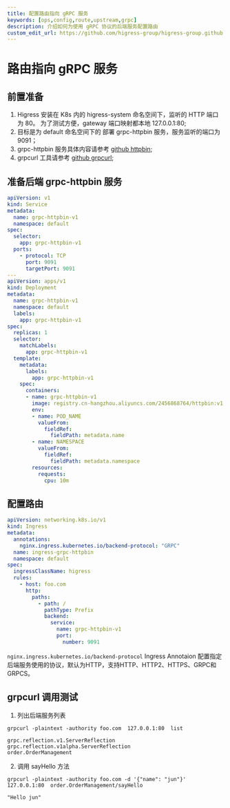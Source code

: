 ```yaml
---
title: 配置路由指向 gRPC 服务
keywords: [ops,config,route,upstream,grpc]
description: 介绍如何为使用 gRPC 协议的后端服务配置路由
custom_edit_url: https://github.com/higress-group/higress-group.github.io/blob/main/src/content/docs/latest/zh-cn/ops/how-tos/grpc-upstream.md
---
```


# 路由指向 gRPC 服务

## 前置准备

1. Higress 安装在 K8s 内的 higress-system 命名空间下，监听的 HTTP 端口为 80。 为了测试方便，gateway 端口映射都本地 127.0.0.1:80;
2. 目标是为 default 命名空间下的 部署 grpc-httpbin 服务，服务监听的端口为 9091；
3. grpc-httpbin 服务具体内容请参考 [github httpbin](https://github.com/2456868764/httpbin);
4. grpcurl 工具请参考 [github grpcurl](https://github.com/fullstorydev/grpcurl);

## 准备后端 grpc-httpbin 服务

```yaml
apiVersion: v1
kind: Service
metadata:
  name: grpc-httpbin-v1
  namespace: default
spec:
  selector:
    app: grpc-httpbin-v1
  ports:
    - protocol: TCP
      port: 9091
      targetPort: 9091
---
apiVersion: apps/v1
kind: Deployment
metadata:
  name: grpc-httpbin-v1
  namespace: default
  labels:
    app: grpc-httpbin-v1
spec:
  replicas: 1
  selector:
    matchLabels:
      app: grpc-httpbin-v1
  template:
    metadata:
      labels:
        app: grpc-httpbin-v1
    spec:
      containers:
      - name: grpc-httpbin-v1
        image: registry.cn-hangzhou.aliyuncs.com/2456868764/httpbin:v1.0.1
        env:
        - name: POD_NAME
          valueFrom:
            fieldRef:
              fieldPath: metadata.name
        - name: NAMESPACE
          valueFrom:
            fieldRef:
              fieldPath: metadata.namespace
        resources:
          requests:
            cpu: 10m
```

## 配置路由

```yaml
apiVersion: networking.k8s.io/v1
kind: Ingress
metadata:
  annotations:
    nginx.ingress.kubernetes.io/backend-protocol: "GRPC"
  name: ingress-grpc-httpbin
  namespace: default
spec:
  ingressClassName: higress
  rules:
    - host: foo.com
      http:
        paths:
          - path: /
            pathType: Prefix
            backend:
              service:
                name: grpc-httpbin-v1
                port:
                  number: 9091
```

`nginx.ingress.kubernetes.io/backend-protocol` Ingress Annotaion 配置指定后端服务使用的协议，默认为HTTP，支持HTTP、HTTP2、HTTPS、GRPC和GRPCS。

## grpcurl 调用测试

1. 列出后端服务列表

```shell
grpcurl -plaintext -authority foo.com  127.0.0.1:80  list

grpc.reflection.v1.ServerReflection
grpc.reflection.v1alpha.ServerReflection
order.OrderManagement
```
2. 调用 sayHello 方法

```shell
grpcurl -plaintext -authority foo.com -d '{"name": "jun"}' 127.0.0.1:80  order.OrderManagement/sayHello

"Hello jun"
```





